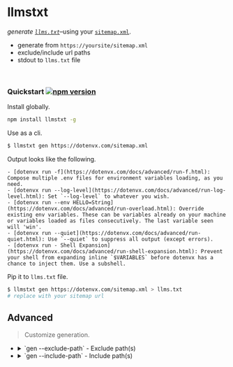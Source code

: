 # llmstxt

*generate [`llms.txt`](https://dotenvx.com/llms.txt)*–using your [`sitemap.xml`](https://dotenvx.com/sitemap.xml).

* generate from `https://yoursite/sitemap.xml`
* exclude/include url paths
* stdout to `llms.txt` file

&nbsp;


### Quickstart [![npm version](https://img.shields.io/npm/v/llmstxt.svg)](https://www.npmjs.com/package/llmstxt)

Install globally.

```sh
npm install llmstxt -g
```

Use as a cli.

```sh
$ llmstxt gen https://dotenvx.com/sitemap.xml
```

Output looks like the following.

```
- [dotenvx run -f](https://dotenvx.com/docs/advanced/run-f.html): Compose multiple .env files for environment variables loading, as you need.
- [dotenvx run --log-level](https://dotenvx.com/docs/advanced/run-log-level.html): Set `--log-level` to whatever you wish.
- [dotenvx run --env HELLO=String](https://dotenvx.com/docs/advanced/run-overload.html): Override existing env variables. These can be variables already on your machine or variables loaded as files consecutively. The last variable seen will 'win'.
- [dotenvx run --quiet](https://dotenvx.com/docs/advanced/run-quiet.html): Use `--quiet` to suppress all output (except errors).
- [dotenvx run - Shell Expansion](https://dotenvx.com/docs/advanced/run-shell-expansion.html): Prevent your shell from expanding inline `$VARIABLES` before dotenvx has a chance to inject them. Use a subshell.
```

Pip it to `llms.txt` file.

```sh
$ llmstxt gen https://dotenvx.com/sitemap.xml > llms.txt
# replace with your sitemap url
```

## Advanced

> Customize generation.
>

* <details><summary>`gen --exclude-path` - Exclude path(s)</summary><br>

  Exclude paths from generation.

  ```sh
  # exclude all blog posts
  $ llmstxt gen https://dotenvx.com/sitemap.xml --exclude-path "**/blog/**"

  # exclude all docs
  $ llmstxt gen https://dotenvx.com/sitemap.xml --exclude-path "**/docs/**"

  # exclude privacy and terms
  $ llmstxt gen https://dotenvx.com/sitemap.xml -ep "**/privacy**" -ep "**/terms**"
  ```

  </details>
* <details><summary>`gen --include-path` - Include path(s)</summary><br>

  Include paths for generation.

  ```sh
  # include all docs only
  $ llmstxt gen https://dotenvx.com/sitemap.xml --include-path "**/docs/**"

  # include all blogs only
  $ llmstxt gen https://dotenvx.com/sitemap.xml -ip "**/blog/**"
  ```

  </details>

&nbsp;
